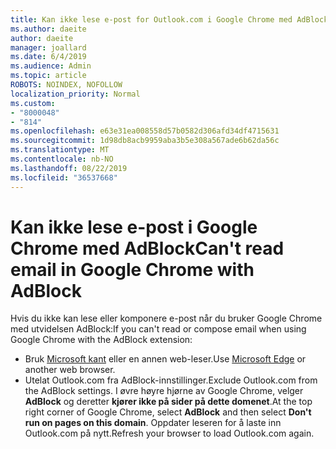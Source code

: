```yaml
---
title: Kan ikke lese e-post for Outlook.com i Google Chrome med AdBlock
ms.author: daeite
author: daeite
manager: joallard
ms.date: 6/4/2019
ms.audience: Admin
ms.topic: article
ROBOTS: NOINDEX, NOFOLLOW
localization_priority: Normal
ms.custom:
- "8000048"
- "814"
ms.openlocfilehash: e63e31ea008558d57b0582d306afd34df4715631
ms.sourcegitcommit: 1d98db8acb9959aba3b5e308a567ade6b62da56c
ms.translationtype: MT
ms.contentlocale: nb-NO
ms.lasthandoff: 08/22/2019
ms.locfileid: "36537668"
---
```

# <a name="cant-read-email-in-google-chrome-with-adblock"></a><span data-ttu-id="32efe-102">Kan ikke lese e-post i Google Chrome med AdBlock</span><span class="sxs-lookup"><span data-stu-id="32efe-102">Can't read email in Google Chrome with AdBlock</span></span>

<span data-ttu-id="32efe-103">Hvis du ikke kan lese eller komponere e-post når du bruker Google Chrome med utvidelsen AdBlock:</span><span class="sxs-lookup"><span data-stu-id="32efe-103">If you can't read or compose email when using Google Chrome with the AdBlock extension:</span></span>

- <span data-ttu-id="32efe-104">Bruk [Microsoft kant](https://go.microsoft.com/fwlink/p/?linkid=2001503&amp;clcid=0x409) eller en annen web-leser.</span><span class="sxs-lookup"><span data-stu-id="32efe-104">Use [Microsoft Edge](https://go.microsoft.com/fwlink/p/?linkid=2001503&amp;clcid=0x409) or another web browser.</span></span>
- <span data-ttu-id="32efe-105">Utelat Outlook.com fra AdBlock-innstillinger.</span><span class="sxs-lookup"><span data-stu-id="32efe-105">Exclude Outlook.com from the AdBlock settings.</span></span> <span data-ttu-id="32efe-106">I øvre høyre hjørne av Google Chrome, velger **AdBlock** og deretter **kjører ikke på sider på dette domenet**.</span><span class="sxs-lookup"><span data-stu-id="32efe-106">At the top right corner of Google Chrome, select **AdBlock** and then select **Don't run on pages on this domain**.</span></span> <span data-ttu-id="32efe-107">Oppdater leseren for å laste inn Outlook.com på nytt.</span><span class="sxs-lookup"><span data-stu-id="32efe-107">Refresh your browser to load Outlook.com again.</span></span>